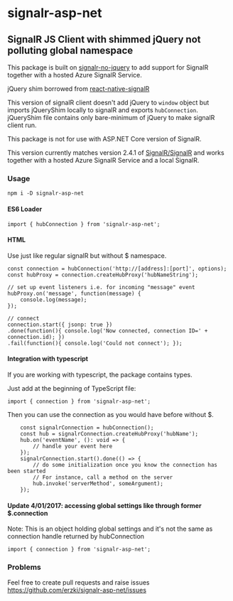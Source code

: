 # signalr-asp-net

## SignalR JS Client with shimmed jQuery not polluting global namespace

This package is built on [signalr-no-jquery](https://github.com/DVLP/signalr-no-jquery) to add support for SignalR together with a hosted Azure SignalR Service.

jQuery shim borrowed from [react-native-signalR](https://github.com/olofd/react-native-signalr)

This version of signalR client doesn't add jQuery to `window` object but imports jQueryShim locally to signalR and exports `hubConnection`.
jQueryShim file contains only bare-minimum of jQuery to make signalR client run.

This package is not for use with ASP.NET Core version of SignalR.

This version currently matches version 2.4.1 of [SignalR/SignalR](https://github.com/SignalR/SignalR) and works together with a hosted Azure SignalR Service and a local SignalR.

### Usage

```
npm i -D signalr-asp-net
```

#### ES6 Loader

```
import { hubConnection } from 'signalr-asp-net';
```

#### HTML

Use just like regular signalR but without $ namespace.

```
const connection = hubConnection('http://[address]:[port]', options);
const hubProxy = connection.createHubProxy('hubNameString');

// set up event listeners i.e. for incoming "message" event
hubProxy.on('message', function(message) {
    console.log(message);
});

// connect
connection.start({ jsonp: true })
.done(function(){ console.log('Now connected, connection ID=' + connection.id); })
.fail(function(){ console.log('Could not connect'); });

```

#### Integration with typescript

If you are working with typescript, the package contains types.

Just add at the beginning of TypeScript file:

```
import { connection } from 'signalr-asp-net';
```

Then you can use the connection as you would have before without $.

```
    const signalrConnection = hubConnection();
    const hub = signalrConnection.createHubProxy('hubName');
    hub.on('eventName', (): void => {
        // handle your event here
    });
    signalrConnection.start().done(() => {
        // do some initialization once you know the connection has been started
        // For instance, call a method on the server
        hub.invoke('serverMethod', someArgument);
    });
```

#### Update 4/01/2017: accessing global settings like through former $.connection

Note: This is an object holding global settings and it's not the same as connection handle returned by hubConnection

```
import { connection } from 'signalr-asp-net';
```

### Problems

Feel free to create pull requests and raise issues <https://github.com/erzki/signalr-asp-net/issues>
